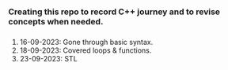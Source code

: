 ### Creating this repo to record C++ journey and to revise concepts when needed.
##### 
1. 16-09-2023: Gone through basic syntax. 
2. 18-09-2023: Covered loops & functions.
3. 23-09-2023: STL 
